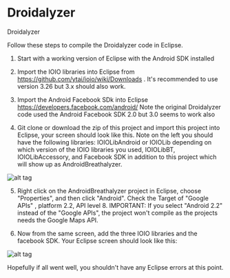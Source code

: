 Droidalyzer
===========

Droidalyzer

Follow these steps to compile the Droidalyzer code in Eclipse. 

1. Start with a working version of Eclipse with the Android SDK installed

2. Import the IOIO libraries into Eclipse from https://github.com/ytai/ioio/wiki/Downloads . It's recommended to use version 3.26 but 3.x should also work.

3. Import the Android Facebook SDk into Eclipse https://developers.facebook.com/android/ 
Note the original Droidalyzer code used the Android Facebook SDK 2.0 but 3.0 seems to work also

4. Git clone or download the zip of this project and import this project into Eclipse, your screen should look like this. 
Note on the left you should have the following libraries: IOIOLibAndroid or IOIOLib depending on which version of the IOIO libraries you used, IOIOLibBT, IOIOLibAccessory, and Facebook SDK 
in addition to this project which will show up as AndroidBreathalyzer.

![alt tag](http://droidalyzer.com/files/droidalyzer-overall-eclipse.jpg)


5. Right click on the AndroidBreathalyzer project in Eclipse, choose "Properties", and then click "Android". 
Check the Target of "Google APIs" , platform 2.2, API level 8. IMPORTANT: If you select "Android 2.2" 
instead of the "Google APIs", the project won't compile as the projects needs the Google Maps API. 

6. Now from the same screen, add the three IOIO libraries and the facebook SDK. Your Eclipse screen should look like this:

![alt tag](http://droidalyzer.com/files/droidalyzer-eclipse-properaties.jpg)

Hopefully if all went well, you shouldn't have any Eclipse errors at this point.
